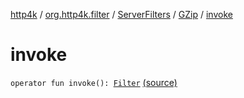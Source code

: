 [http4k](../../../index.md) / [org.http4k.filter](../../index.md) / [ServerFilters](../index.md) / [GZip](index.md) / [invoke](./invoke.md)

# invoke

`operator fun invoke(): `[`Filter`](../../../org.http4k.core/-filter/index.md) [(source)](https://github.com/http4k/http4k/blob/master/http4k-core/src/main/kotlin/org/http4k/filter/ServerFilters.kt#L227)